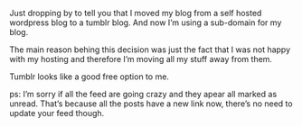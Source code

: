 Just dropping by to tell you that I moved my blog from a self hosted wordpress blog to a tumblr blog. And now I’m using a sub-domain for my blog.

The main reason behing this decision was just the fact that I was not happy with my hosting and therefore I’m moving all my stuff away from them.

Tumblr looks like a good free option to me.

ps: I’m sorry if all the feed are going crazy and they apear all marked as unread. That’s because all the posts have a new link now, there’s no need to update your feed though.